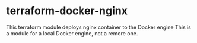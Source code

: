 # terraform-docker-nginx
This terraform module deploys nginx container to the Docker engine
This is a module for a local Docker engine, not a remore one.